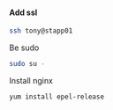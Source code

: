 #### Add ssl
```sh
ssh tony@stapp01
```

Be sudo
```sh
sudo su -
```

Install nginx
```sh
yum install epel-release
```

